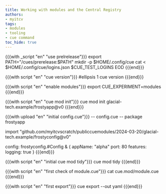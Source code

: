 ```yaml
---
title: Working with modules and the Central Registry
authors:
- myitcv
tags:
- modules
- tooling
- cue command
toc_hide: true
---
```


{{{with _script "en" "use prelrelease"}}}
export PATH="/cues/prerelease:$PATH"
mkdir -p $HOME/.config/cue
cat <<EOD > $HOME/.config/cue/logins.json
$CUE_TEST_LOGINS
EOD
{{{end}}}

{{{with script "en" "cue version"}}}
#ellipsis 1
cue version
{{{end}}}

{{{with script "en" "enable modules"}}}
export CUE_EXPERIMENT=modules
{{{end}}}

{{{with script "en" "cue mod init"}}}
cue mod init glacial-tech.example/frostyapp@v0
{{{end}}}

{{{with upload "en" "initial config.cue"}}}
-- config.cue --
package frostyapp

import "github.com/myitcvscratch/publiccuemodules/2024-03-20/glacial-tech.example/frostyconfig@v0"

config: frostyconfig.#Config & {
	appName: "alpha"
	port:    80
	features: logging: true
}
{{{end}}}

{{{with script "en" "initial cue mod tidy"}}}
cue mod tidy
{{{end}}}

{{{with script "en" "first check of module.cue"}}}
cat cue.mod/module.cue
{{{end}}}

{{{with script "en" "first export"}}}
cue export --out yaml
{{{end}}}

